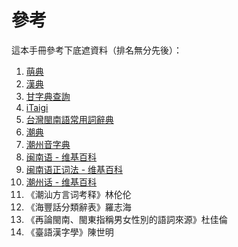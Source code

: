 # 參考

這本手冊參考下底遮資料（排名無分先後）：

1. [萌典](https://www.moedict.tw/'%E7%99%BC%E7%A9%8E)
2. [漢典](https://www.zdic.net/)
3. [甘字典查詢](http://taigi.fhl.net/dick/index.html)
4. [iTaigi](https://itaigi.tw/)
5. [台灣閩南語常用詞辭典](https://twblg.dict.edu.tw/holodict_new/default.jsp)
6. [潮典](https://www.mogher.com/)
7. [潮州音字典](http://www.czyzd.com/)
8. [闽南语 - 维基百科](https://zh.wikipedia.org/wiki/%E9%97%BD%E5%8D%97%E8%AF%AD)
9. [闽南语正词法 - 维基百科](https://zh.wikipedia.org/wiki/%E9%96%A9%E5%8D%97%E8%AA%9E%E6%AD%A3%E8%A9%9E%E6%B3%95)
10. [潮州话 - 维基百科](https://zh.wikipedia.org/wiki/%E6%BD%AE%E5%B7%9E%E8%AF%9D)
11. 《潮汕方言词考释》林伦伦
12. 《海豐話分類辭表》羅志海
13. 《再論閩南、閩東指稱男女性別的語詞來源》杜佳倫
14. 《臺語漢字學》陳世明

